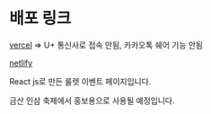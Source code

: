 # 배포 링크

[vercel](https://roulette-with-react.vercel.app/) => U+ 통신사로 접속 안됨, 카카오톡 쉐어 기능 안됨

[netlify](https://splendorous-basbousa-7ba4a5.netlify.app/)

React js로 만든 룰렛 이벤트 페이지입니다.


금산 인삼 축제에서 홍보용으로 사용될 예정입니다.
